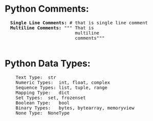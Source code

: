 # Python Comments:
  <pre>
  <b>Single Line Comments:</b> # that is single line comment
  <b>Multiline Comments:</b> """ That is
                          multiline
                          comments"""
  </pre>

# Python Data Types:
  <pre>
    Text Type:	str
    Numeric Types:	int, float, complex
    Sequence Types:	list, tuple, range
    Mapping Type:	dict
    Set Types:	set, frozenset
    Boolean Type:	bool
    Binary Types:	bytes, bytearray, memoryview
    None Type:	NoneType    
  </pre>

